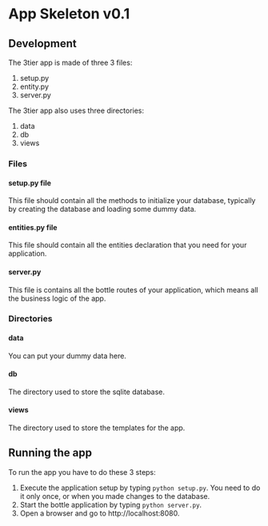 # App Skeleton v0.1

## Development
The 3tier app is made of three 3 files:  

1.  setup.py
2.  entity.py
3.  server.py

The 3tier app also uses three directories:

1. data
2. db
3. views

### Files
#### setup.py file
This file should contain all the methods to initialize your database,
typically by creating the database and loading some dummy data.

#### entities.py file
This file should contain all the entities declaration that you need for
your application.

#### server.py
This file is contains all the bottle routes of your application, which means
all the business logic of the app.

### Directories
#### data
You can put your dummy data here.

#### db
The directory used to store the sqlite database.

#### views
The directory used to store the templates for the app.

## Running the app
To run the app you have to do these 3 steps:

1. Execute the application setup by typing `python setup.py`. You need to do it
  only once, or when you made changes to the database.  
2. Start the bottle application by typing `python server.py`.  
3. Open a browser and go to http://localhost:8080.  
